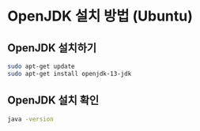 # OpenJDK 설치 방법 (Ubuntu)

## OpenJDK 설치하기

```bash
sudo apt-get update
sudo apt-get install openjdk-13-jdk
```

## OpenJDK 설치 확인

```bash
java -version
```